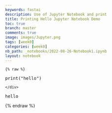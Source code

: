 ```yaml
---
keywords: fastai
description: Use of Jupyter Notebook and print 
title: Printing Hello Jupyter Notebook Demo
toc: true
branch: master
comments: true
image: images/Jupyter.png
tags: [week0]
categories: [week0]
nb_path: _notebooks/2022-08-26-Notebook1.ipynb
layout: notebook
---
```


<!--
#################################################
### THIS FILE WAS AUTOGENERATED! DO NOT EDIT! ###
#################################################
# file to edit: _notebooks/2022-08-26-Notebook1.ipynb
-->

<div class="container" id="notebook-container">
        
    {% raw %}
    
<div class="cell border-box-sizing code_cell rendered">
<div class="input">

<div class="inner_cell">
    <div class="input_area">
<div class=" highlight hl-ipython3"><pre><span></span><span class="nb">print</span><span class="p">(</span><span class="s2">&quot;hello&quot;</span><span class="p">)</span>
</pre></div>

    </div>
</div>
</div>

<div class="output_wrapper">
<div class="output">

<div class="output_area">

<div class="output_subarea output_stream output_stdout output_text">
<pre>hello
</pre>
</div>
</div>

</div>
</div>

</div>
    {% endraw %}

</div>
 

